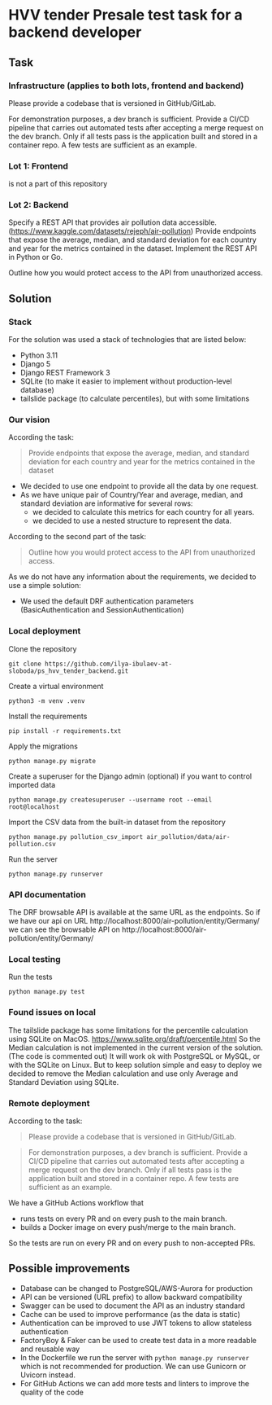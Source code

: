 # HVV tender Presale test task for a backend developer

## Task

### Infrastructure (applies to both lots, frontend and backend)

Please provide a codebase that is versioned in GitHub/GitLab. 

For demonstration purposes, a dev branch is sufficient. Provide a CI/CD pipeline that carries out
automated tests after accepting a merge request on the dev branch. Only if all tests pass is the
application built and stored in a container repo. A few tests are sufficient as an example.

### Lot 1: Frontend

is not a part of this repository

### Lot 2: Backend

Specify a REST API that provides air pollution data accessible. (https://www.kaggle.com/datasets/rejeph/air-pollution)
Provide endpoints that expose the average, median, and standard deviation for each country and
year for the metrics contained in the dataset. Implement the REST API in Python or Go.

Outline how you would protect access to the API from unauthorized access.

## Solution

### Stack

For the solution was used a stack of technologies that are listed below:
- Python 3.11
- Django 5
- Django REST Framework 3
- SQLite (to make it easier to implement without production-level database)
- tailslide package (to calculate percentiles), but with some limitations

### Our vision

According the task:
> Provide endpoints that expose the average, median, and standard deviation for each country and
year for the metrics contained in the dataset

- We decided to use one endpoint to provide all the data by one request. 
- As we have unique pair of Country/Year and average, median, and standard deviation are informative for several rows: 
  - we decided to calculate this metrics for each country for all years.
  - we decided to use a nested structure to represent the data.

According to the second part of the task:
> Outline how you would protect access to the API from unauthorized access.

As we do not have any information about the requirements, we decided to use a simple solution:
- We used the default DRF authentication parameters (BasicAuthentication and SessionAuthentication)


### Local deployment

Clone the repository
```shell
git clone https://github.com/ilya-ibulaev-at-sloboda/ps_hvv_tender_backend.git
```

Create a virtual environment
```shell
python3 -m venv .venv
```

Install the requirements
```shell
pip install -r requirements.txt
```

Apply the migrations
```shell
python manage.py migrate
```

Create a superuser for the Django admin (optional) if you want to control imported data
```shell
python manage.py createsuperuser --username root --email root@localhost
```

Import the CSV data from the built-in dataset from the repository
```shell
python manage.py pollution_csv_import air_pollution/data/air-pollution.csv
```

Run the server
```shell
python manage.py runserver
```

### API documentation

The DRF browsable API is available at the same URL as the endpoints. 
So if we have our api on URL http://localhost:8000/air-pollution/entity/Germany/ 
we can see the browsable API on http://localhost:8000/air-pollution/entity/Germany/


### Local testing

Run the tests
```shell
python manage.py test
```

### Found issues on local

The tailslide package has some limitations for the percentile calculation using SQLite on MacOS.
https://www.sqlite.org/draft/percentile.html
So the Median calculation is not implemented in the current version of the solution. (The code is commented out)
It will work ok with PostgreSQL or MySQL, or with the SQLite on Linux.
But to keep solution simple and easy to deploy we decided to remove the Median calculation and 
use only Average and Standard Deviation using SQLite.

### Remote deployment

According to the task:
> Please provide a codebase that is versioned in GitHub/GitLab. 

> For demonstration purposes, a dev branch is sufficient. Provide a CI/CD pipeline that carries out
> automated tests after accepting a merge request on the dev branch. Only if all tests pass is the
> application built and stored in a container repo. A few tests are sufficient as an example.

We have a GitHub Actions workflow that 
- runs tests on every PR and on every push to the main branch.
- builds a Docker image on every push/merge to the main branch.

So the tests are run on every PR and on every push to non-accepted PRs.


## Possible improvements

- Database can be changed to PostgreSQL/AWS-Aurora for production
- API can be versioned (URL prefix) to allow backward compatibility
- Swagger can be used to document the API as an industry standard
- Cache can be used to improve performance (as the data is static)
- Authentication can be improved to use JWT tokens to allow stateless authentication
- FactoryBoy & Faker can be used to create test data in a more readable and reusable way
- In the Dockerfile we run the server with `python manage.py runserver` which is not recommended for production. We can use Gunicorn or Uvicorn instead.
- For GitHub Actions we can add more tests and linters to improve the quality of the code
